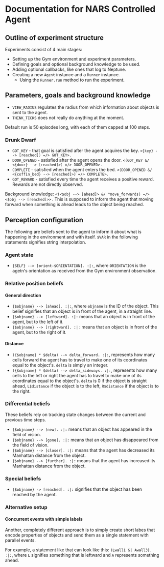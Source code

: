 # Documentation for NARS Controlled Agent

## Outline of experiment structure

Experiments consist of 4 main stages:
- Setting up the Gym environment and experiment parameters.
- Defining goals and optional background knowledge to be used.
- Adding optional callbacks, like ones that log to Neptune.
- Creating a new `Agent` instance and a `Runner` instance.
    - Using the `Runner.run` method to run the experiment.

## Parameters, goals and background knowledge
- `VIEW_RADIUS` regulates the radius from which information about objects is sent to the agent.
- `THINK_TICKS` does not really do anything at the moment.

Default run is 50 episodes long, with each of them capped at 100 steps.

### Drunk Dwarf
- `GOT_KEY` - that goal is satisfied after the agent acquires the key.
  `<{key} --> [reached]) =/> GOT_KEY>.`
- `DOOR_OPENED` - satisfied after the agent opens the door.
  `<(GOT_KEY &/ <{door} --> [reached]>) =/> DOOR_OPENED>.`
- `COMPLETE` - satisfied when the agent enters the bed.
  `<(DOOR_OPENED &/ <{coffin_bed} --> [reached]>) =/> COMPLETE>.`
- `GOT_REWARD` - satisfied every time the agent receives a positive reward. Rewards are not directly observed.

Background knowledge: `<(<$obj --> [ahead]> &/ ^move_forwards) =/> <$obj --> [reached]>>.` This is supposed to inform the agent that moving forward when something is ahead leads to the object being reached.

## Perception configuration
The following are beliefs sent to the agent to inform it about what is happening in the environment and with itself.
`$VAR` in the following statements signifies string interpolation.

### Agent state
- `{SELF} --> [orient-$ORIENTATION]. :|:`, where `ORIENTATION` is the agetn's orientation as received from the Gym environment observation.

### Relative position beliefs
#### General direction
- `{$objname} --> [ahead]. :|:`, where `objname` is the ID of the object.
  This belief signifies that an object is in front of the agent, in a straight line.
- `{$objname} --> [leftward]. :|:` means that an object is in front of the agent, but to the left of it.
- `{$objname} --> [rightward]. :|:` means that an object is in front of  the agent, but to the right of it.

#### Distance
- `({$objname} * $delta) --> delta_forward. :|:`, represents how many cells forward the agent has to travel to make one of its coordinates equal to the object's. `delta` is simply an integer.
- `({$objname} * $delta) --> delta_sideways. :|:`, represents how many cells to the left or right the agent has to travel to make one of its coordinates equal to the object's. `delta` is 0 if the object is straight ahead, `L$distance` if the object is to the left, `R$distance` if the object is to the right.


### Differential beliefs
These beliefs rely on tracking state changes between the current and previous time steps.
- `{$objname} --> [new]. :|:` means that an object has appeared in the field of vision.
- `{$objname} --> [gone]. :|:` means that an object has disappeared from the field of vision.
- `{$objname} --> [closer]. :|:` means that the agent has decreased its Manhattan distance from the object.
- `{$objname} --> [further]. :|:` means that the agent has increased its Manhattan distance from the object.

### Special beliefs
- `{$objname} -> [reached]. :|:` signifies that the object has been reached by the agent.

### Alternative setup
#### Concurrent events with simple labels
Another, completely different approach is to simply create short labes that encode properties of objects
and send them as a single statement with parallel events.

For example, a statement like that can look like this: `(Lwall1 &| Awall3). :|:`, where `L` signifies something that is
leftward and `A` represents something ahead.
